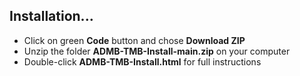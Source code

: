 ## Installation...
- Click on green **Code** button and chose **Download ZIP**
- Unzip the folder **ADMB-TMB-Install-main.zip** on your computer
- Double-click **ADMB-TMB-Install.html** for full instructions
